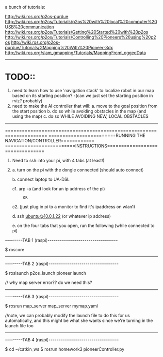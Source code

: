 a bunch of tutorials:

http://wiki.ros.org/p2os-purdue
http://wiki.ros.org/p2os/Tutorials/p2os%20with%20local%20computer%20USB%20communication
http://wiki.ros.org/p2os/Tutorials/Getting%20Started%20with%20p2os
http://wiki.ros.org/p2os/Tutorials/Controlling%20Pioneers%20using%20p2os
http://wiki.ros.org/p2os-purdue/Tutorials/GMapping%20With%20Pioneer-3dx
http://wiki.ros.org/slam_gmapping/Tutorials/MappingFromLoggedData

-------------------------------------------------
# TODO::

1. need to learn how to use 'navigation stack' to localize robot in our map based on its starting position?
  -(can we just set the starting position in rviz? probably)
2. need to make the AI controller that will:
  a. move to the goal position from the start position
  b. do so while avoiding obstacles in the map (and using the map)
  c. do so WHILE AVOIDING NEW, LOCAL OBSTACLES

---------------------------------------------------------------------
=====================================================================
========================RUNNING THE NAVIGATION/CONTROLLER============
=========================INSTRUCTIONS================================

1. Need to ssh into your pi, with 4 tabs (at least!)
2.
    a. turn on the pi with the dongle connected (should auto connect)

    b. connect laptop to UA-DSL

    c1. arp -a (and look for an ip address of the pi)

            OR

    c2. (just plug in pi to a monitor to find it's ipaddress on wlan1)

    d. ssh ubuntu@10.0.1.22     (or whatever ip address)

    e. on the four tabs that you open, run the following (while connected to pi)

---------TAB 1 (raspi)------------------------------------

$ roscore

--------------------------------------------------
---------TAB 2 (raspi)------------------------------------

$ roslaunch p2os_launch pioneer.launch

// why map server error?? do we need this?

--------------------------------------------------
---------TAB 3 (raspi)------------------------------------

$ rosrun map_server map_server mymap.yaml

//note, we can probably modify the launch file to do this for us automatically, and this might be what she wants since we're turning in the launch file too

--------------------------------------------------
---------TAB 4 (raspi)------------------------------------

$ cd ~/catkin_ws
$ rosrun homework3 pioneerController.py
